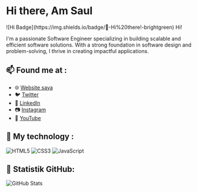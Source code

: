 <h1>Hi  there, Am Saul</h1>
![Hi Badge](https://img.shields.io/badge/👋-Hi%20there!-brightgreen) Hi!
<p>I'm a passionate Software Engineer specializing in building scalable and efficient software solutions. With a strong foundation in software design and problem-solving, I thrive in creating impactful applications.</p>

## 📫 Found me at :
- 🌐 [Website saya](https://saulpaulus.netlify.app/)
- 🐦 [Twitter](https://x.com/home)
- 💼 [LinkedIn](https://www.linkedin.com/in/saul-paulus-3918b21b1/)
- 📷 [Instagram](https://www.instagram.com/saulpaulus.dev/)
- 🎥 [YouTube](https://www.youtube.com/@saulPaulusIxspx)

## 🔧 My technology :
![HTML5](https://img.shields.io/badge/-HTML5-E34F26?style=flat-square&logo=html5&logoColor=white)
![CSS3](https://img.shields.io/badge/-CSS3-1572B6?style=flat-square&logo=css3&logoColor=white)
![JavaScript](https://img.shields.io/badge/-JavaScript-F7DF1E?style=flat-square&logo=javascript&logoColor=black)


## 🌟 Statistik GitHub:
![GitHub Stats](https://github-readme-stats.vercel.app/api?username=saul-paulus&show_icons=true&theme=radical)

